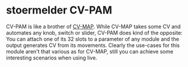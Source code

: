 # stoermelder CV-PAM

CV-PAM is like a brother of [CV-MAP](./CVMap.md). While CV-MAP takes some CV and automates any knob, switch or slider, CV-PAM does kind of the opposite: You can attach one of its 32 slots to a parameter of any module and the output generates CV from its movements. Clearly the use-cases for this module aren't that various as for CV-MAP, still you can achieve some interesting scenarios when using live.